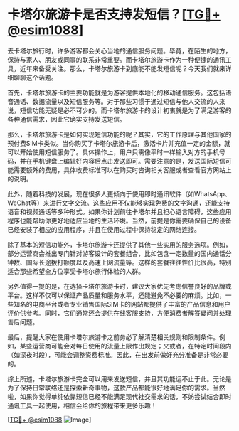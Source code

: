 # 卡塔尔旅游卡是否支持发短信？[[TG💪+ @esim1088](https://t.me/s/esim1088)]

去卡塔尔旅行时，许多游客都会关心当地的通信服务问题。毕竟，在陌生的地方，保持与家人、朋友或同事的联系非常重要。而卡塔尔旅游卡作为一种便捷的通讯工具，近年来备受关注。那么，卡塔尔旅游卡到底能不能发短信呢？今天我们就来详细聊聊这个话题。

首先，卡塔尔旅游卡的主要功能就是为游客提供本地化的移动通信服务。这包括语音通话、数据流量以及短信服务等。对于那些习惯于通过短信与他人交流的人来说，短信功能无疑是必不可少的。而卡塔尔旅游卡的设计初衷就是为了满足游客的各种通信需求，因此它确实支持发送短信。

那么，卡塔尔旅游卡是如何实现短信功能的呢？其实，它的工作原理与其他国家的预付费SIM卡类似。当你购买了卡塔尔旅游卡后，激活卡片并充值一定的金额，就可以开始使用短信服务了。具体操作上，用户只需像平时一样输入对方的手机号码，并在手机键盘上编辑好内容后点击发送即可。需要注意的是，发送国际短信可能需要额外的费用，具体收费标准可以在购买时咨询相关客服或者查看官方网站上的说明。

此外，随着科技的发展，现在很多人更倾向于使用即时通讯软件（如WhatsApp、WeChat等）来进行文字交流。这些应用不仅能够实现免费的文字沟通，还能支持语音和视频通话等多种形式。如果你计划前往卡塔尔并且担心语言障碍，这些应用程序也能帮助你更好地适应当地的生活环境。当然，前提是你需要确保自己的设备已经安装了相应的应用程序，并且在使用过程中保持稳定的网络连接。

除了基本的短信功能外，卡塔尔旅游卡还提供了其他一些实用的服务选项。例如，部分运营商会推出专门针对游客设计的套餐组合，比如包含一定数量的国内通话分钟数、国际长途拨打额度以及高速上网流量等。这样的套餐往往性价比很高，特别适合那些希望全方位享受卡塔尔旅行体验的人群。

另外值得一提的是，在选择卡塔尔旅游卡时，建议大家优先考虑信誉良好的品牌或平台。这样不仅可以保证产品质量和服务水平，还能避免不必要的麻烦。比如，一些知名的电商平台或者专业销售国际SIM卡的网站都提供了丰富的产品信息和用户评价供参考。同时，它们通常还会提供在线客服支持，方便消费者解答疑问并处理售后问题。

最后，提醒大家在使用卡塔尔旅游卡之前务必了解清楚相关规则和限制条件。例如，某些运营商可能会对每日使用的流量上限作出规定；又或者，在特定时间段内（如深夜时段），可能会调整资费标准。因此，在出发前做好充分准备是非常必要的。

综上所述，卡塔尔旅游卡完全可以用来发送短信，并且其功能远不止于此。无论是为了保持日常联络还是探索新奇事物，这款产品都能很好地满足你的需求。当然啦，如果你觉得单纯依靠短信已经不能满足现代社交需求的话，不妨尝试结合即时通讯工具一起使用，相信会给你的旅程带来更多乐趣！

[[TG💪+ @esim1088](https://t.me/s/esim1088) ![Image](https://i.postimg.cc/4NQfJmqS/Snipaste-2025-05-13-00-14-12.png)]